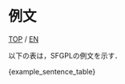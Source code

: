 # 例文

[TOP](../../readme.md)
/
[EN](../en/exampleSentence.md)

以下の表は，SFGPLの例文を示す．

{example_sentence_table}
